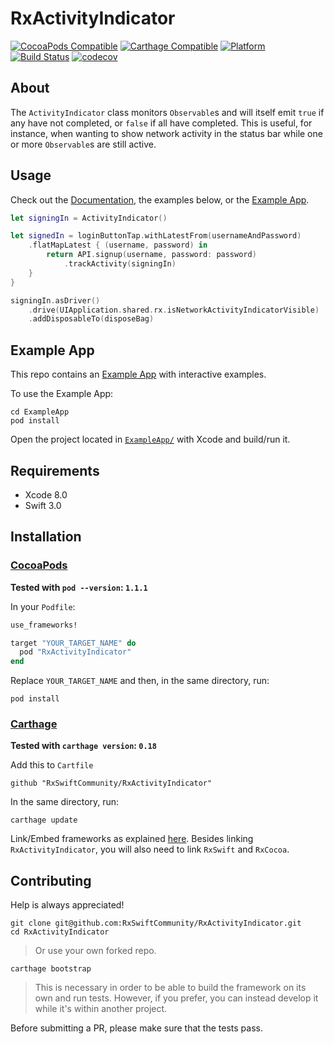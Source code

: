 RxActivityIndicator
======================================
[![CocoaPods Compatible](https://img.shields.io/cocoapods/v/RxActivityIndicator.svg)](https://img.shields.io/cocoapods/v/RxActivityIndicator.svg)
[![Carthage Compatible](https://img.shields.io/badge/Carthage-compatible-4BC51D.svg?style=flat)](https://github.com/Carthage/Carthage)
[![Platform](https://img.shields.io/cocoapods/p/RxActivityIndicator.svg?style=flat)](http://cocoadocs.org/docsets/RxActivityIndicator)
[![Build Status](https://travis-ci.org/RxSwiftCommunity/RxActivityIndicator.svg?branch=master)](https://travis-ci.org/RxSwiftCommunity/RxActivityIndicator)
[![codecov](https://codecov.io/gh/RxSwiftCommunity/RxActivityIndicator/branch/master/graph/badge.svg)](https://codecov.io/gh/RxSwiftCommunity/RxActivityIndicator)

## About

The `ActivityIndicator` class monitors `Observable`s and will itself emit `true` if any have not completed, or `false` if all have completed. This is useful, for instance, when wanting to show network activity in the status bar while one or more `Observable`s are still active.

## Usage

Check out the [Documentation](http://cocoadocs.org/docsets/RxActivityIndicator), the examples below, or the [Example App](#example-app).

```swift
let signingIn = ActivityIndicator()

let signedIn = loginButtonTap.withLatestFrom(usernameAndPassword)
    .flatMapLatest { (username, password) in
        return API.signup(username, password: password)
            .trackActivity(signingIn)
    }
}

signingIn.asDriver()
    .drive(UIApplication.shared.rx.isNetworkActivityIndicatorVisible)
    .addDisposableTo(disposeBag)
```

## Example App

This repo contains an [Example App](ExampleApp/) with interactive examples.

To use the Example App:

```shell
cd ExampleApp
pod install
```

Open the project located in [`ExampleApp/`](ExampleApp/) with Xcode and build/run it.

## Requirements

* Xcode 8.0
* Swift 3.0

## Installation

### [CocoaPods](https://guides.cocoapods.org/using/using-cocoapods.html)

**Tested with `pod --version`: `1.1.1`**

In your `Podfile`:

```ruby
use_frameworks!

target "YOUR_TARGET_NAME" do
  pod "RxActivityIndicator"
end
```

Replace `YOUR_TARGET_NAME` and then, in the same directory, run:

```shell
pod install
```

### [Carthage](https://github.com/Carthage/Carthage#installing-carthage)

**Tested with `carthage version`: `0.18`**

Add this to `Cartfile`

```
github "RxSwiftCommunity/RxActivityIndicator"
```

In the same directory, run:

```shell
carthage update
```

Link/Embed frameworks as explained [here](https://github.com/Carthage/Carthage#adding-frameworks-to-an-application). Besides linking `RxActivityIndicator`, you will also need to link `RxSwift` and `RxCocoa`.

## Contributing

Help is always appreciated!

```shell
git clone git@github.com:RxSwiftCommunity/RxActivityIndicator.git
cd RxActivityIndicator
```
> Or use your own forked repo.

```shell
carthage bootstrap
```
> This is necessary in order to be able to build the framework on its own and run tests.
However, if you prefer, you can instead develop it while it's within another project.

Before submitting a PR, please make sure that the tests pass.
